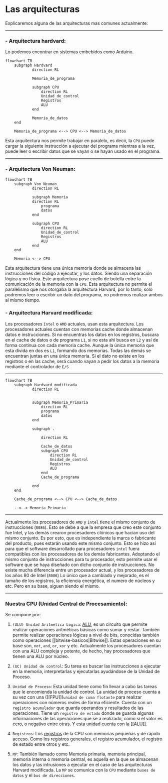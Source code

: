 # Las arquitecturas

Explicaremos alguna de las arquitecturas mas comunes actualmente:

----
### - Arquitectura hardvard:
Lo podemos encontrar en sistemas embebidos como Arduino.

```mermaid 
flowchart TB
    subgraph Hardvard
            direction RL

            Memoria_de_programa
            
            subgraph CPU
                direction RL
                Unidad_de_control
                Registros
                ALU
            end

            Memoria_de_datos
    end

    Memoria_de_programa <--> CPU <--> Memoria_de_datos
```
Esta arquitectura nos permite trabajar en paralelo, es decir, la `CPU` puede cargar la siguiente instrucción a ejecutar del programa mientras a la vez, puede leer o escribir datos que se vayan o se hayan usado en el programa. 

----
### - Arquitectura Von Neuman:
```mermaid 
flowchart TB
    subgraph Von Neuman
            direction RL

            subgraph Memoria
            direction RL
                programa
                datos
            end
            
            subgraph CPU
                direction RL
                Unidad_de_control
                Registros
                ALU
            end
    end

    Memoria <--> CPU
```
Esta arquitectura tiene una única memoria donde se almacena las instrucciones del código a ejecutar, y los datos. Siendo una separación lógica y no física. Este arquitectura pose cuello de botella entre la comunicación de la memoria con la `CPU`. Esta arquitectura no permite el paralelismo que nos otorgaba la arquitectura Harvard, por lo tanto, solo podremos leer o escribir un dato del programa, no podremos realizar ambos al mismo tiempo.
### - Arquitectura Harvard modificada:
Los procesadores `Intel` o `AMD` actuales, usan esta arquitectura.
Los procesadores actuales cuentan con memorias cache donde almacenan datos e instrucciones. Si no encuentras los datos en los registros, buscara en el cache de datos o de programa `L1`, si no esta ahí busca en `L2` y así de forma continua con cada memoria cache. Aunque la única memoria que esta divida en dos es `L1`, formando dos memorias. Todas las demás se encuentran juntas en una única memoria. Si el dato no existe en los registros o en las cache, será cuando vayan a pedir los datos a la memoria mediante el controlador de `E/S`

----

```mermaid 
flowchart TB
    subgraph Hardvard modificada
            direction RL


            subgraph Memoria_Primaria
                direction RL
                programa
                datos
            end
            
            subgraph .
             
                direction RL

                Cache_de_datos
                subgraph CPU
                    direction RL
                    Unidad_de_control
                    Registros
                    ALU
                end
                Cache_de_programa

            end 
    end

    Cache_de_programa <--> CPU <--> Cache_de_datos

    . <--> Memoria_Primaria
```

----
Actualmente los procesadores de `AMD` y `intel` tiene el mismo conjunto de instrucciones (`8086`). Esto se debe a que la empresa que creo este conjunto fue Intel, y las demás crearon procesadores clónicos que hacían uso del mismo conjunto. Es por esto, que es independiente la marca o fabricante del producto, pues estarán usando este mismo conjunto. Esto se hizo así para que el software desarrollado para procesadores `intel` fuera compatibles con los procesadores de los demás fabricantes. Adoptando el mismo conjunto de instrucciones para tu procesador, esto permite usar el software que se haya diseñado con dicho conjunto de instrucciones. No existe mucha diferencia entre un procesador actual, y los procesadores de los años 80 de Intel (`8086`) Lo único que a cambiado y mejorado, es el tamaño de los registros, la eficiencia energética, el numero de núcleos y etc. Pero en su base, siguen siendo el mismo.

----
### Nuestra CPU (Unidad Central de Procesamiento):
Se compone por:

1. `(ALU) Unidad Aritmetica Logica`: [ALU](./unidad-aritmetica-logica.md), es un circuito que permite realizar operaciones aritméticas básicas como sumar y restar. También permite realizar operaciones lógicas a nivel de bits, conocidas también como operaciones [[bitwise-basicos|Bitwise]]. Estas operaciones en su base son, `not`, `and`, `or`, `xor` y etc. Actualmente los procesadores cuentan con una ALU compleja y potente, de hecho, hay procesadores que tienen una ALU por núcleo.
   
2. `(UC) Unidad de control`: Su tarea es buscar las instrucciones a ejecutar en la memoria, interpretarlas y ejecutarlas ayudándose de la Unidad de Proceso. 
   
3. `Unidad de Proceso`: Esta unidad tiene como fin llevar a cabo las tareas que le encomienda la unidad de control. La unidad de proceso cuenta a su vez con una ([[FPU]])`unidad de coma flotante` para realizar operaciones con números reales de forma eficiente. Cuenta con un `registro acumulador` que guarda operandos y resultados de las operaciones. Tiene un `registro de estado` donde se guarda algunas informaciones de las operaciones que se a realizado, como si el valor es cero, o negativo entre otras. Y esta unidad cuenta con la [[ALU]].
   
4. `Registros`: Los [registros](./registros-cpu.md) de la CPU son memorias pequeñas y de rápido acceso. Como los registros generales, el registro acumulador, el registro de estado entre otros y etc.
   
5. `MP`: También llamado como Memoria primaria, memoria principal, memoria interna o memoria central, es aquella en la que se almacenan los datos y las intrusiones a ejecutar en el caso de las arquitecturas Harvard modificada. La `MP` se comunica con la `CPU` mediante `buses de datos` y el `bus de direcciones`.